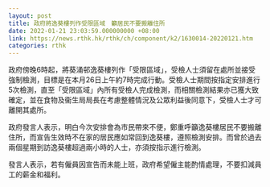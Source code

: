 ```yaml
---
layout: post
title: 政府將逸葵樓列作受限區域　籲居民不要搬離住所
date: 2022-01-21 23:03:59.000000000 +08:00
link: https://news.rthk.hk/rthk/ch/component/k2/1630014-20220121.htm
categories: rthk
---
```


政府傍晚6時起，將葵涌邨逸葵樓列作「受限區域」，受檢人士須留在處所並接受強制檢測，目標是在本月26日上午約7時完成行動。受檢人士期間按指定安排進行5次檢測，直至「受限區域」內所有受檢人完成檢測，而相關檢測結果亦已獲大致確定，並在食物及衞生局局長在考慮整體情況及公眾利益後同意下，受檢人士才可離開其處所。

政府發言人表示，明白今次安排會為市民帶來不便，鄭重呼籲逸葵樓居民不要搬離住所，而宣告生效時不在家的居民應如常回到逸葵樓，遵照檢測安排。而曾於過去兩個星期到訪逸葵樓超過兩小時的人士，亦須按指示進行檢測。

發言人表示，若有僱員因宣告而未能上班，政府希望僱主能酌情處理，不要扣減員工的薪金和福利。
